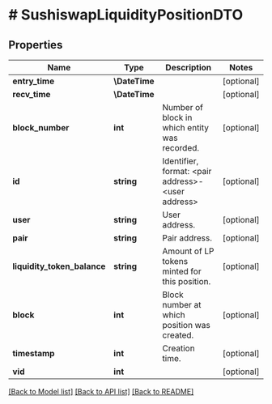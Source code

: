# # SushiswapLiquidityPositionDTO

## Properties

Name | Type | Description | Notes
------------ | ------------- | ------------- | -------------
**entry_time** | **\DateTime** |  | [optional]
**recv_time** | **\DateTime** |  | [optional]
**block_number** | **int** | Number of block in which entity was recorded. | [optional]
**id** | **string** | Identifier, format: &lt;pair address&gt;-&lt;user address&gt; | [optional]
**user** | **string** | User address. | [optional]
**pair** | **string** | Pair address. | [optional]
**liquidity_token_balance** | **string** | Amount of LP tokens minted for this position. | [optional]
**block** | **int** | Block number at which position was created. | [optional]
**timestamp** | **int** | Creation time. | [optional]
**vid** | **int** |  | [optional]

[[Back to Model list]](../../README.md#models) [[Back to API list]](../../README.md#endpoints) [[Back to README]](../../README.md)
